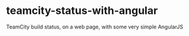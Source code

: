# teamcity-status-with-angular
TeamCity build status, on a web page, with some very simple AngularJS
